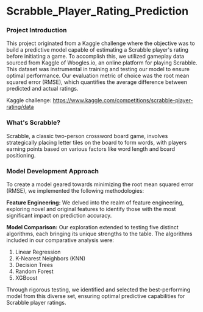 # Scrabble_Player_Rating_Prediction
### Project Introduction
This project originated from a Kaggle challenge where the objective was to build a predictive model capable of estimating a Scrabble player's rating before initiating a game. To accomplish this, we utilized gameplay data sourced from Kaggle of Woogles.io, an online platform for playing Scrabble. This dataset was instrumental in training and testing our model to ensure optimal performance. Our evaluation metric of choice was the root mean squared error (RMSE), which quantifies the average difference between predicted and actual ratings.

Kaggle challenge: https://www.kaggle.com/competitions/scrabble-player-rating/data

### What's Scrabble?
Scrabble, a classic two-person crossword board game, involves strategically placing letter tiles on the board to form words, with players earning points based on various factors like word length and board positioning.

### Model Development Approach
To create a model geared towards minimizing the root mean squared error (RMSE), we implemented the following methodologies:

**Feature Engineering:**
We delved into the realm of feature engineering, exploring novel and original features to identify those with the most significant impact on prediction accuracy.

**Model Comparison:**
Our exploration extended to testing five distinct algorithms, each bringing its unique strengths to the table. The algorithms included in our comparative analysis were:
1. Linear Regression
2. K-Nearest Neighbors (KNN)
3. Decision Trees
4. Random Forest
5. XGBoost
   
Through rigorous testing, we identified and selected the best-performing model from this diverse set, ensuring optimal predictive capabilities for Scrabble player ratings.
